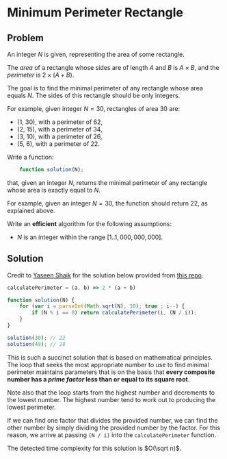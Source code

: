 # Minimum Perimeter Rectangle

## Problem

An integer $N$ is given, representing the area of some rectangle.

The _area_ of a rectangle whose sides are of length $A$ and $B$ is $A \times B$, and the _perimeter_ is $2 \times (A + B)$.

The goal is to find the minimal perimeter of any rectangle whose area equals $N$. The sides of this rectangle should be only integers.

For example, given integer $N = 30$, rectangles of area $30$ are:

- (1, 30), with a perimeter of 62,
- (2, 15), with a perimeter of 34,
- (3, 10), with a perimeter of 26,
- (5, 6), with a perimeter of 22.

Write a function:

```js
    function solution(N);
```

that, given an integer $N$, returns the minimal perimeter of any rectangle whose area is exactly equal to $N$.

For example, given an integer $N = 30$, the function should return $22$, as explained above.

Write an **efficient** algorithm for the following assumptions:

- $N$ is an integer within the range $[1..1,000,000,000]$.

## Solution

Credit to [Yaseen Shaik](https://github.com/yaseenshaik) for the solution below provided from [this repo](https://github.com/yaseenshaik/codility-solutions-javascript).

```js
calculatePerimeter = (a, b) => 2 * (a + b)

function solution(N) {
    for (var i = parseInt(Math.sqrt(N), 10); true ; i--) {
        if (N % i == 0) return calculatePerimeter(i, (N / i));
    }
}

solution(30); // 22
solution(49); // 28
```

This is such a succinct solution that is based on mathematical principles. The loop that seeks the most appropriate number to use to find minimal perimeter maintains parameters that is on the basis that **every composite number has a _prime factor_ less than or equal to its square root**.

Note also that the loop starts from the highest number and decrements to the lowest number. The highest number tend to work out to producing the lowest perimeter.

If we can find one factor that divides the provided number, we can find the other number by simply dividing the provided number by the factor. For this reason, we arrive at passing `(N / i)` into the `calculatePerimeter` function.

The detected time complexity for this solution is $O(\sqrt n)$.